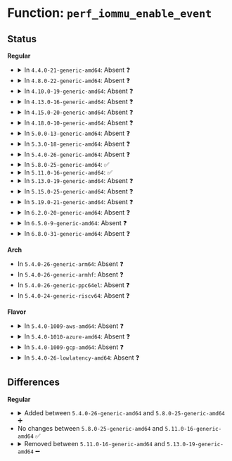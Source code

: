 # Function: <code>perf_iommu_enable_event</code>

## Status
<b>Regular</b>
<ul>
<li>
<details>
<summary>In <code>4.4.0-21-generic-amd64</code>: Absent ❓</summary>

```json
{
  "name": "perf_iommu_enable_event",
  "collision_type": "Unique Static",
  "inline_type": "Full",
  "funcs": [
    {
      "addr": 18446744071578886526,
      "name": "perf_iommu_enable_event",
      "external": false,
      "loc": "arch/x86/events/amd/iommu.c:250",
      "file": "arch/x86/events/amd/iommu.c",
      "inline": "not declared, inlined",
      "caller_inline": [
        "arch/x86/events/amd/iommu.c:perf_iommu_start"
      ],
      "caller_func": []
    }
  ],
  "symbols": []
}
```
</details>
</li>
<li>
<details>
<summary>In <code>4.8.0-22-generic-amd64</code>: Absent ❓</summary>

```json
{
  "name": "perf_iommu_enable_event",
  "collision_type": "Unique Static",
  "inline_type": "Full",
  "funcs": [
    {
      "addr": 18446744071578886938,
      "name": "perf_iommu_enable_event",
      "external": false,
      "loc": "arch/x86/events/amd/iommu.c:255",
      "file": "arch/x86/events/amd/iommu.c",
      "inline": "not declared, inlined",
      "caller_inline": [
        "arch/x86/events/amd/iommu.c:perf_iommu_start"
      ],
      "caller_func": []
    }
  ],
  "symbols": []
}
```
</details>
</li>
<li>
<details>
<summary>In <code>4.10.0-19-generic-amd64</code>: Absent ❓</summary>

```json
{
  "name": "perf_iommu_enable_event",
  "collision_type": "Unique Static",
  "inline_type": "Full",
  "funcs": [
    {
      "addr": 18446744071578887002,
      "name": "perf_iommu_enable_event",
      "external": false,
      "loc": "arch/x86/events/amd/iommu.c:255",
      "file": "arch/x86/events/amd/iommu.c",
      "inline": "not declared, inlined",
      "caller_inline": [
        "arch/x86/events/amd/iommu.c:perf_iommu_start"
      ],
      "caller_func": []
    }
  ],
  "symbols": []
}
```
</details>
</li>
<li>
<details>
<summary>In <code>4.13.0-16-generic-amd64</code>: Absent ❓</summary>

```json
{
  "name": "perf_iommu_enable_event",
  "collision_type": "Unique Static",
  "inline_type": "Full",
  "funcs": [
    {
      "addr": 18446744071578885827,
      "name": "perf_iommu_enable_event",
      "external": false,
      "loc": "arch/x86/events/amd/iommu.c:246",
      "file": "arch/x86/events/amd/iommu.c",
      "inline": "not declared, inlined",
      "caller_inline": [
        "arch/x86/events/amd/iommu.c:perf_iommu_start"
      ],
      "caller_func": []
    }
  ],
  "symbols": []
}
```
</details>
</li>
<li>
<details>
<summary>In <code>4.15.0-20-generic-amd64</code>: Absent ❓</summary>

```json
{
  "name": "perf_iommu_enable_event",
  "collision_type": "Unique Static",
  "inline_type": "Full",
  "funcs": [
    {
      "addr": 18446744071578887075,
      "name": "perf_iommu_enable_event",
      "external": false,
      "loc": "arch/x86/events/amd/iommu.c:246",
      "file": "arch/x86/events/amd/iommu.c",
      "inline": "not declared, inlined",
      "caller_inline": [
        "arch/x86/events/amd/iommu.c:perf_iommu_start"
      ],
      "caller_func": []
    }
  ],
  "symbols": []
}
```
</details>
</li>
<li>
<details>
<summary>In <code>4.18.0-10-generic-amd64</code>: Absent ❓</summary>

```json
{
  "name": "perf_iommu_enable_event",
  "collision_type": "Unique Static",
  "inline_type": "Full",
  "funcs": [
    {
      "addr": 18446744071578888886,
      "name": "perf_iommu_enable_event",
      "external": false,
      "loc": "arch/x86/events/amd/iommu.c:246",
      "file": "arch/x86/events/amd/iommu.c",
      "inline": "not declared, inlined",
      "caller_inline": [
        "arch/x86/events/amd/iommu.c:perf_iommu_start"
      ],
      "caller_func": []
    }
  ],
  "symbols": []
}
```
</details>
</li>
<li>
<details>
<summary>In <code>5.0.0-13-generic-amd64</code>: Absent ❓</summary>

```json
{
  "name": "perf_iommu_enable_event",
  "collision_type": "Unique Static",
  "inline_type": "Full",
  "funcs": [
    {
      "addr": 18446744071578888678,
      "name": "perf_iommu_enable_event",
      "external": false,
      "loc": "arch/x86/events/amd/iommu.c:246",
      "file": "arch/x86/events/amd/iommu.c",
      "inline": "not declared, inlined",
      "caller_inline": [
        "arch/x86/events/amd/iommu.c:perf_iommu_start"
      ],
      "caller_func": []
    }
  ],
  "symbols": []
}
```
</details>
</li>
<li>
<details>
<summary>In <code>5.3.0-18-generic-amd64</code>: Absent ❓</summary>

```json
{
  "name": "perf_iommu_enable_event",
  "collision_type": "Unique Static",
  "inline_type": "Full",
  "funcs": [
    {
      "addr": 18446744071578889884,
      "name": "perf_iommu_enable_event",
      "external": false,
      "loc": "arch/x86/events/amd/iommu.c:238",
      "file": "arch/x86/events/amd/iommu.c",
      "inline": "not declared, inlined",
      "caller_inline": [
        "arch/x86/events/amd/iommu.c:perf_iommu_start"
      ],
      "caller_func": []
    }
  ],
  "symbols": []
}
```
</details>
</li>
<li>
<details>
<summary>In <code>5.4.0-26-generic-amd64</code>: Absent ❓</summary>

```json
{
  "name": "perf_iommu_enable_event",
  "collision_type": "Unique Static",
  "inline_type": "Full",
  "funcs": [
    {
      "addr": 18446744071578890924,
      "name": "perf_iommu_enable_event",
      "external": false,
      "loc": "arch/x86/events/amd/iommu.c:238",
      "file": "arch/x86/events/amd/iommu.c",
      "inline": "not declared, inlined",
      "caller_inline": [
        "arch/x86/events/amd/iommu.c:perf_iommu_start"
      ],
      "caller_func": []
    }
  ],
  "symbols": []
}
```
</details>
</li>
<li>
<details>
<summary>In <code>5.8.0-25-generic-amd64</code>: ✅</summary>

```c
void perf_iommu_enable_event(struct perf_event * ev)
```

```json
{
  "name": "perf_iommu_enable_event",
  "collision_type": "Unique Static",
  "inline_type": "No",
  "funcs": [
    {
      "addr": 18446744071578895632,
      "name": "perf_iommu_enable_event",
      "external": false,
      "loc": "arch/x86/events/amd/iommu.c:238",
      "file": "arch/x86/events/amd/iommu.c",
      "inline": "seen, unknown",
      "caller_inline": [],
      "caller_func": [
        "arch/x86/events/amd/iommu.c:perf_iommu_start"
      ]
    }
  ],
  "symbols": [
    {
      "addr": 18446744071578895632,
      "name": "perf_iommu_enable_event",
      "section": ".text",
      "bind": "STB_LOCAL",
      "size": 383
    }
  ]
}
```
</details>
</li>
<li>
<details>
<summary>In <code>5.11.0-16-generic-amd64</code>: ✅</summary>

```c
void perf_iommu_enable_event(struct perf_event * ev)
```

```json
{
  "name": "perf_iommu_enable_event",
  "collision_type": "Unique Static",
  "inline_type": "No",
  "funcs": [
    {
      "addr": 18446744071578891376,
      "name": "perf_iommu_enable_event",
      "external": false,
      "loc": "arch/x86/events/amd/iommu.c:238",
      "file": "arch/x86/events/amd/iommu.c",
      "inline": "seen, unknown",
      "caller_inline": [],
      "caller_func": [
        "arch/x86/events/amd/iommu.c:perf_iommu_start"
      ]
    }
  ],
  "symbols": [
    {
      "addr": 18446744071578891376,
      "name": "perf_iommu_enable_event",
      "section": ".text",
      "bind": "STB_LOCAL",
      "size": 383
    }
  ]
}
```
</details>
</li>
<li>
<details>
<summary>In <code>5.13.0-19-generic-amd64</code>: Absent ❓</summary>

```json
{
  "name": "perf_iommu_enable_event",
  "collision_type": "Unique Static",
  "inline_type": "Full",
  "funcs": [
    {
      "addr": 18446744071578893895,
      "name": "perf_iommu_enable_event",
      "external": false,
      "loc": "arch/x86/events/amd/iommu.c:237",
      "file": "arch/x86/events/amd/iommu.c",
      "inline": "not declared, inlined",
      "caller_inline": [
        "arch/x86/events/amd/iommu.c:perf_iommu_start"
      ],
      "caller_func": []
    }
  ],
  "symbols": []
}
```
</details>
</li>
<li>
<details>
<summary>In <code>5.15.0-25-generic-amd64</code>: Absent ❓</summary>

```json
{
  "name": "perf_iommu_enable_event",
  "collision_type": "Unique Static",
  "inline_type": "Full",
  "funcs": [
    {
      "addr": 18446744071578895175,
      "name": "perf_iommu_enable_event",
      "external": false,
      "loc": "arch/x86/events/amd/iommu.c:237",
      "file": "arch/x86/events/amd/iommu.c",
      "inline": "not declared, inlined",
      "caller_inline": [
        "arch/x86/events/amd/iommu.c:perf_iommu_start"
      ],
      "caller_func": []
    }
  ],
  "symbols": []
}
```
</details>
</li>
<li>
<details>
<summary>In <code>5.19.0-21-generic-amd64</code>: Absent ❓</summary>

```json
{
  "name": "perf_iommu_enable_event",
  "collision_type": "Unique Static",
  "inline_type": "Full",
  "funcs": [
    {
      "addr": 18446744071578898604,
      "name": "perf_iommu_enable_event",
      "external": false,
      "loc": "arch/x86/events/amd/iommu.c:237",
      "file": "arch/x86/events/amd/iommu.c",
      "inline": "not declared, inlined",
      "caller_inline": [
        "arch/x86/events/amd/iommu.c:perf_iommu_start"
      ],
      "caller_func": []
    }
  ],
  "symbols": []
}
```
</details>
</li>
<li>
<details>
<summary>In <code>6.2.0-20-generic-amd64</code>: Absent ❓</summary>

```json
{
  "name": "perf_iommu_enable_event",
  "collision_type": "Unique Static",
  "inline_type": "Full",
  "funcs": [
    {
      "addr": 18446744071578911212,
      "name": "perf_iommu_enable_event",
      "external": false,
      "loc": "arch/x86/events/amd/iommu.c:237",
      "file": "arch/x86/events/amd/iommu.c",
      "inline": "not declared, inlined",
      "caller_inline": [
        "arch/x86/events/amd/iommu.c:perf_iommu_start"
      ],
      "caller_func": []
    }
  ],
  "symbols": []
}
```
</details>
</li>
<li>
<details>
<summary>In <code>6.5.0-9-generic-amd64</code>: Absent ❓</summary>

```json
{
  "name": "perf_iommu_enable_event",
  "collision_type": "Unique Static",
  "inline_type": "Full",
  "funcs": [
    {
      "addr": 18446744071578908844,
      "name": "perf_iommu_enable_event",
      "external": false,
      "loc": "arch/x86/events/amd/iommu.c:237",
      "file": "arch/x86/events/amd/iommu.c",
      "inline": "not declared, inlined",
      "caller_inline": [
        "arch/x86/events/amd/iommu.c:perf_iommu_start"
      ],
      "caller_func": []
    }
  ],
  "symbols": []
}
```
</details>
</li>
<li>
<details>
<summary>In <code>6.8.0-31-generic-amd64</code>: Absent ❓</summary>

```json
{
  "name": "perf_iommu_enable_event",
  "collision_type": "Unique Static",
  "inline_type": "Full",
  "funcs": [
    {
      "addr": 18446744071578931180,
      "name": "perf_iommu_enable_event",
      "external": false,
      "loc": "arch/x86/events/amd/iommu.c:237",
      "file": "arch/x86/events/amd/iommu.c",
      "inline": "not declared, inlined",
      "caller_inline": [
        "arch/x86/events/amd/iommu.c:perf_iommu_start"
      ],
      "caller_func": []
    }
  ],
  "symbols": []
}
```
</details>
</li>
</ul>
<b>Arch</b>
<ul>
<li>
In <code>5.4.0-26-generic-arm64</code>: Absent ❓
</li>
<li>
In <code>5.4.0-26-generic-armhf</code>: Absent ❓
</li>
<li>
In <code>5.4.0-26-generic-ppc64el</code>: Absent ❓
</li>
<li>
In <code>5.4.0-24-generic-riscv64</code>: Absent ❓
</li>
</ul>
<b>Flavor</b>
<ul>
<li>
<details>
<summary>In <code>5.4.0-1009-aws-amd64</code>: Absent ❓</summary>

```json
{
  "name": "perf_iommu_enable_event",
  "collision_type": "Unique Static",
  "inline_type": "Full",
  "funcs": [
    {
      "addr": 18446744071578890924,
      "name": "perf_iommu_enable_event",
      "external": false,
      "loc": "arch/x86/events/amd/iommu.c:238",
      "file": "arch/x86/events/amd/iommu.c",
      "inline": "not declared, inlined",
      "caller_inline": [
        "arch/x86/events/amd/iommu.c:perf_iommu_start"
      ],
      "caller_func": []
    }
  ],
  "symbols": []
}
```
</details>
</li>
<li>
<details>
<summary>In <code>5.4.0-1010-azure-amd64</code>: Absent ❓</summary>

```json
{
  "name": "perf_iommu_enable_event",
  "collision_type": "Unique Static",
  "inline_type": "Full",
  "funcs": [
    {
      "addr": 18446744071578885180,
      "name": "perf_iommu_enable_event",
      "external": false,
      "loc": "arch/x86/events/amd/iommu.c:238",
      "file": "arch/x86/events/amd/iommu.c",
      "inline": "not declared, inlined",
      "caller_inline": [
        "arch/x86/events/amd/iommu.c:perf_iommu_start"
      ],
      "caller_func": []
    }
  ],
  "symbols": []
}
```
</details>
</li>
<li>
<details>
<summary>In <code>5.4.0-1009-gcp-amd64</code>: Absent ❓</summary>

```json
{
  "name": "perf_iommu_enable_event",
  "collision_type": "Unique Static",
  "inline_type": "Full",
  "funcs": [
    {
      "addr": 18446744071578890860,
      "name": "perf_iommu_enable_event",
      "external": false,
      "loc": "arch/x86/events/amd/iommu.c:238",
      "file": "arch/x86/events/amd/iommu.c",
      "inline": "not declared, inlined",
      "caller_inline": [
        "arch/x86/events/amd/iommu.c:perf_iommu_start"
      ],
      "caller_func": []
    }
  ],
  "symbols": []
}
```
</details>
</li>
<li>
<details>
<summary>In <code>5.4.0-26-lowlatency-amd64</code>: Absent ❓</summary>

```json
{
  "name": "perf_iommu_enable_event",
  "collision_type": "Unique Static",
  "inline_type": "Full",
  "funcs": [
    {
      "addr": 18446744071578891340,
      "name": "perf_iommu_enable_event",
      "external": false,
      "loc": "arch/x86/events/amd/iommu.c:238",
      "file": "arch/x86/events/amd/iommu.c",
      "inline": "not declared, inlined",
      "caller_inline": [
        "arch/x86/events/amd/iommu.c:perf_iommu_start"
      ],
      "caller_func": []
    }
  ],
  "symbols": []
}
```
</details>
</li>
</ul>

## Differences
<b>Regular</b>
<ul>
<li>
<details>
<summary>Added between <code>5.4.0-26-generic-amd64</code> and <code>5.8.0-25-generic-amd64</code> ➕</summary>

```c
void perf_iommu_enable_event(struct perf_event * ev)
```
</details>
</li>
<li>
No changes between <code>5.8.0-25-generic-amd64</code> and <code>5.11.0-16-generic-amd64</code> ✅
</li>
<li>
<details>
<summary>Removed between <code>5.11.0-16-generic-amd64</code> and <code>5.13.0-19-generic-amd64</code> ➖</summary>

```c
void perf_iommu_enable_event(struct perf_event * ev)
```
</details>
</li>
</ul>
